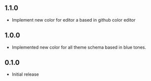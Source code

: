 ## 1.1.0

- Implement new color for editor a based in github color editor

## 1.0.0

- Implemented new color for all theme schema based in blue tones.

## 0.1.0

- Initial release
